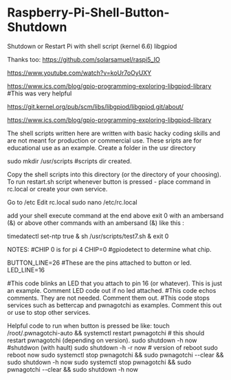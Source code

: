 # Raspberry-Pi-Shell-Button-Shutdown
Shutdown or Restart Pi with shell script (kernel 6.6) libgpiod

Thanks too:
https://github.com/solarsamuel/raspi5_IO

https://www.youtube.com/watch?v=koUr7oOyUXY

https://www.ics.com/blog/gpio-programming-exploring-libgpiod-library #This was very helpful

https://git.kernel.org/pub/scm/libs/libgpiod/libgpiod.git/about/

https://www.ics.com/blog/gpio-programming-exploring-libgpiod-library


The shell scripts written here are written with basic hacky coding skills and are not meant for production or commercial use.  These sripts are for educational use as an example.
Create a folder in the usr directory

sudo mkdir /usr/scripts #scripts dir created.

Copy the shell scripts into this directory (or the directory of your choosing).
To run restart.sh script whenever button is pressed - place command in rc.local or create your own service.

Go to /etc
Edit rc.local
sudo nano /etc/rc.local

add your shell execute command at the end above exit 0 with an ambersand (&) or above other commands with an ambersand (&)
like this :


timedatectl set-ntp true &
sh /usr/scripts/test7.sh &
exit 0



NOTES:
#CHIP 0 is for pi 4 
CHIP=0  #gpiodetect to determine what chip.

BUTTON_LINE=26 #These are the pins attached to button or led.
LED_LINE=16

#This code blinks an LED that you attach to pin 16 (or whatever). This is just an example. Comment LED code out if no led attached.
#This code echos comments.  They are not needed.  Comment them out.
#This code stops services such as bettercap and pwnagotchi as examples.  Comment this out or use to stop other services.

Helpful code to run when button is pressed be like: 
touch /root/.pwnagotchi-auto && systemctl restart pwnagotchi # this should restart pwnagotchi (depending on version).
sudo shutdown -h now #shutdwon (with hault)
sudo shutdown -h -r now # version of reboot
sudo reboot now
sudo systemctl stop pwnagotchi && sudo pwnagotchi --clear && sudo shutdown -h now
sudo systemctl stop pwnagotchi && sudo pwnagotchi --clear && sudo shutdown -h now
